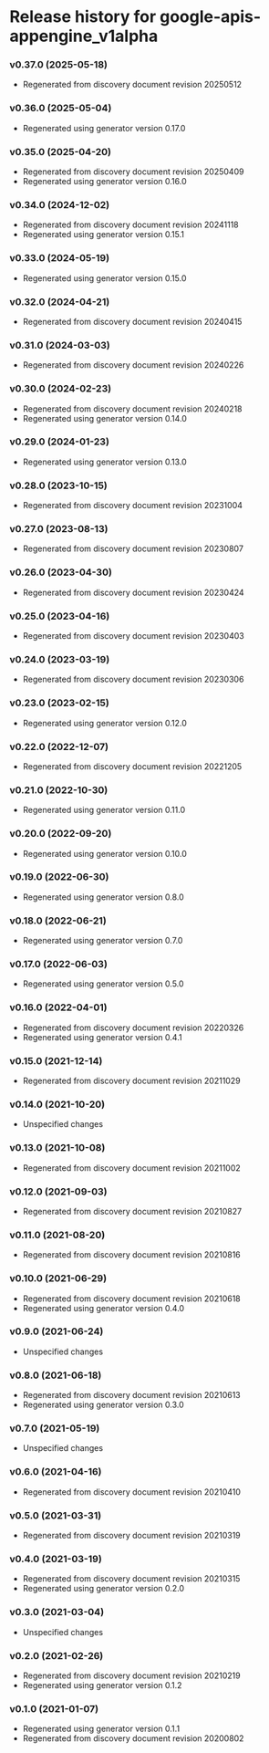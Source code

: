 # Release history for google-apis-appengine_v1alpha

### v0.37.0 (2025-05-18)

* Regenerated from discovery document revision 20250512

### v0.36.0 (2025-05-04)

* Regenerated using generator version 0.17.0

### v0.35.0 (2025-04-20)

* Regenerated from discovery document revision 20250409
* Regenerated using generator version 0.16.0

### v0.34.0 (2024-12-02)

* Regenerated from discovery document revision 20241118
* Regenerated using generator version 0.15.1

### v0.33.0 (2024-05-19)

* Regenerated using generator version 0.15.0

### v0.32.0 (2024-04-21)

* Regenerated from discovery document revision 20240415

### v0.31.0 (2024-03-03)

* Regenerated from discovery document revision 20240226

### v0.30.0 (2024-02-23)

* Regenerated from discovery document revision 20240218
* Regenerated using generator version 0.14.0

### v0.29.0 (2024-01-23)

* Regenerated using generator version 0.13.0

### v0.28.0 (2023-10-15)

* Regenerated from discovery document revision 20231004

### v0.27.0 (2023-08-13)

* Regenerated from discovery document revision 20230807

### v0.26.0 (2023-04-30)

* Regenerated from discovery document revision 20230424

### v0.25.0 (2023-04-16)

* Regenerated from discovery document revision 20230403

### v0.24.0 (2023-03-19)

* Regenerated from discovery document revision 20230306

### v0.23.0 (2023-02-15)

* Regenerated using generator version 0.12.0

### v0.22.0 (2022-12-07)

* Regenerated from discovery document revision 20221205

### v0.21.0 (2022-10-30)

* Regenerated using generator version 0.11.0

### v0.20.0 (2022-09-20)

* Regenerated using generator version 0.10.0

### v0.19.0 (2022-06-30)

* Regenerated using generator version 0.8.0

### v0.18.0 (2022-06-21)

* Regenerated using generator version 0.7.0

### v0.17.0 (2022-06-03)

* Regenerated using generator version 0.5.0

### v0.16.0 (2022-04-01)

* Regenerated from discovery document revision 20220326
* Regenerated using generator version 0.4.1

### v0.15.0 (2021-12-14)

* Regenerated from discovery document revision 20211029

### v0.14.0 (2021-10-20)

* Unspecified changes

### v0.13.0 (2021-10-08)

* Regenerated from discovery document revision 20211002

### v0.12.0 (2021-09-03)

* Regenerated from discovery document revision 20210827

### v0.11.0 (2021-08-20)

* Regenerated from discovery document revision 20210816

### v0.10.0 (2021-06-29)

* Regenerated from discovery document revision 20210618
* Regenerated using generator version 0.4.0

### v0.9.0 (2021-06-24)

* Unspecified changes

### v0.8.0 (2021-06-18)

* Regenerated from discovery document revision 20210613
* Regenerated using generator version 0.3.0

### v0.7.0 (2021-05-19)

* Unspecified changes

### v0.6.0 (2021-04-16)

* Regenerated from discovery document revision 20210410

### v0.5.0 (2021-03-31)

* Regenerated from discovery document revision 20210319

### v0.4.0 (2021-03-19)

* Regenerated from discovery document revision 20210315
* Regenerated using generator version 0.2.0

### v0.3.0 (2021-03-04)

* Unspecified changes

### v0.2.0 (2021-02-26)

* Regenerated from discovery document revision 20210219
* Regenerated using generator version 0.1.2

### v0.1.0 (2021-01-07)

* Regenerated using generator version 0.1.1
* Regenerated from discovery document revision 20200802

